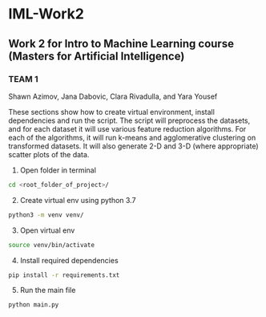 # IML-Work2

## Work 2 for Intro to Machine Learning course (Masters for Artificial Intelligence)

### TEAM 1
Shawn Azimov, Jana Dabovic, Clara Rivadulla, and Yara Yousef


These sections show how to create virtual environment, install dependencies and run the script.
The script will preprocess the datasets, and for each dataset it will use various feature reduction algorithms.
For each of the algorithms, it will run k-means and agglomerative clustering on transformed datasets. 
It will also generate 2-D and 3-D (where appropriate) scatter plots of the data.

1. Open folder in terminal
```bash
cd <root_folder_of_project>/
```
2. Create virtual env using python 3.7
```bash
python3 -m venv venv/
```
3. Open virtual env
```bash
source venv/bin/activate
```
4. Install required dependencies
```bash
pip install -r requirements.txt
```

5. Run the main file 
```bash
python main.py
```
